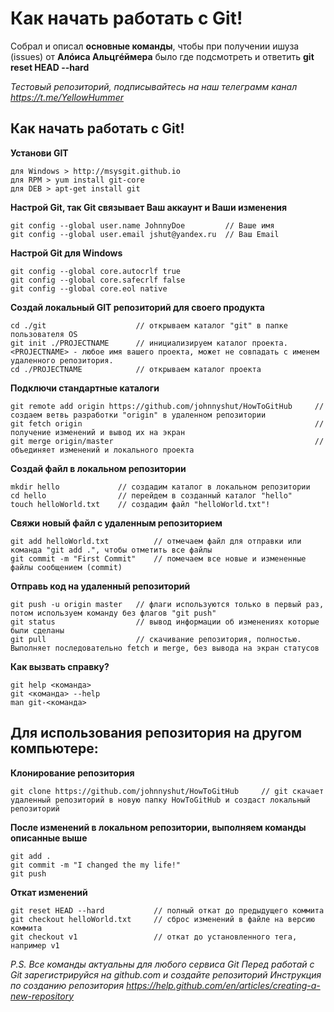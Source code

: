 
# Как начать работать с Git!

Собрал и описал **основные команды**, чтобы при получении ишуза (issues) от **Алóиса Альцгéймера** было где подсмотреть и ответить **git reset HEAD --hard**

*Тестовый репозиторий, подписывайтесь на наш телеграмм канал https://t.me/YellowHummer*

## Как начать работать с Git!

**Установи GIT**
```no-highlight
для Windows > http://msysgit.github.io
для RPM > yum install git-core
для DEB > apt-get install git
```

**Настрой Git, так Git связывает Ваш аккаунт и Ваши изменения**
```no-highlight
git config --global user.name JohnnyDoe         // Ваше имя
git config --global user.email jshut@yandex.ru  // Ваш Email
```

**Настрой Git для Windows**
```no-highlight
git config --global core.autocrlf true
git config --global core.safecrlf false
git config --global core.eol native
```

**Создай локальный GIT репозиторий для своего продукта**
```no-highlight
cd ./git                    // открываем каталог "git" в папке пользователя OS
git init ./PROJECTNAME      // инициализируем каталог проекта. <PROJECTNAME> - любое имя вашего проекта, может не совпадать с именем удаленного репозитория.
cd ./PROJECTNAME            // открываем каталог проекта
```

**Подключи стандартные каталоги**
```no-highlight
git remote add origin https://github.com/johnnyshut/HowToGitHub     // создаем ветвь разработки "origin" в удаленном репозитории
git fetch origin                                                    // получение изменений и вывод их на экран
git merge origin/master                                             // объединяет изменений и локального проекта
```

**Создай файл в локальном репозитории**
```no-highlight
mkdir hello             // создадим каталог в локальном репозитории
cd hello                // перейдем в созданный каталог "hello"
touch helloWorld.txt    // создадим файл "helloWorld.txt"!
```

**Свяжи новый файл с удаленным репозиторием**
```no-highlight
git add helloWorld.txt          // отмечаем файл для отправки или команда "git add .", чтобы отметить все файлы 
git commit -m "First Commit"    // помечаем все новые и измененные файлы сообщением (commit)
```

**Отправь код на удаленный репозиторий**
```no-highlight
git push -u origin master   // флаги используются только в первый раз, потом используем команду без флагов "git push"
git status                  // вывод информации об изменениях которые были сделаны
git pull                    // скачивание репозитория, полностью. Выполняет последовательно fetch и merge, без вывода на экран статусов
```

**Как вызвать справку?**
```no-highlight
git help <команда>
git <команда> --help
man git-<команда>
```

## Для использования репозитория на другом компьютере:

**Клонирование репозитория**
```no-highlight
git clone https://github.com/johnnyshut/HowToGitHub     // git скачает удаленный репозиторий в новую папку HowToGitHub и создаст локальный репозиторий
```

**После изменений в локальном репозитории, выполняем команды описанные выше**
```no-highlight
git add .
git commit -m "I changed the my life!"
git push
```

**Откат изменений**
```no-highlight
git reset HEAD --hard           // полный откат до предыдущего коммита
git checkout helloWorld.txt     // сброс изменений в файле на версию коммита 
git checkout v1                 // откат до установленного тега, например v1
```

*P.S. Все команды актуальны для любого сервиса Git
Перед работай с Git зарегистрируйся на github.com и создайте репозиторий
Инструкция по созданию репозитория https://help.github.com/en/articles/creating-a-new-repository*
